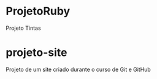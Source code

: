 # ProjetoRuby
Projeto Tintas
# projeto-site
 Projeto de um site criado durante o curso de Git e GitHub
